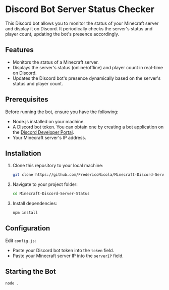 # Discord Bot Server Status Checker

This Discord bot allows you to monitor the status of your Minecraft server and display it on Discord. It periodically checks the server's status and player count, updating the bot's presence accordingly.

## Features

- Monitors the status of a Minecraft server.
- Displays the server's status (online/offline) and player count in real-time on Discord.
- Updates the Discord bot's presence dynamically based on the server's status and player count.

## Prerequisites

Before running the bot, ensure you have the following:

- Node.js installed on your machine.
- A Discord bot token. You can obtain one by creating a bot application on the [Discord Developer Portal](https://discord.com/developers/applications).
- Your Minecraft server's IP address.

## Installation

1. Clone this repository to your local machine:

   ```bash
   git clone https://github.com/FredericoNicola/Minecraft-Discord-Server-Status.git
   ```

2. Navigate to your project folder:

   ```bash
   cd Minecraft-Discord-Server-Status
   ```

3. Install dependencies:

   ```bash
   npm install
   ```

## Configuration

Edit `config.js`:

- Paste your Discord bot token into the `token` field.
- Paste your Minecraft server IP into the `serverIP` field.

## Starting the Bot

```bash
node .
```
